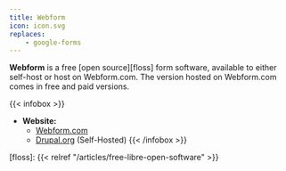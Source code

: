 ```yaml
---
title: Webform
icon: icon.svg
replaces:
    - google-forms
---
```


**Webform** is a free [open source][floss] form software, available to either self-host or host on Webform.com. The version hosted on Webform.com comes in free and paid versions.

{{< infobox >}}
- **Website:**
    - [Webform.com](https://webform.com)
    - [Drupal.org](https://www.drupal.org/project/webform) (Self-Hosted)
{{< /infobox >}}

[floss]: {{< relref "/articles/free-libre-open-software" >}}